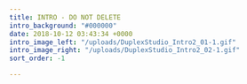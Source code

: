```yaml
---
title: INTRO - DO NOT DELETE
intro_background: "#000000"
date: 2018-10-12 03:43:34 +0000
intro_image_left: "/uploads/DuplexStudio_Intro2_01-1.gif"
intro_image_right: "/uploads/DuplexStudio_Intro2_02-1.gif"
sort_order: -1

---
```


